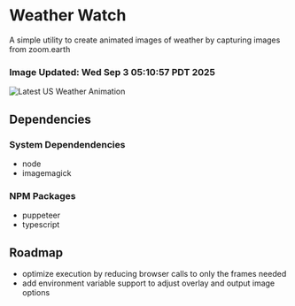# Weather Watch

A simple utility to create animated images of weather by capturing images from zoom.earth

### Image Updated: Wed Sep  3 05:10:57 PDT 2025

![Latest US Weather Animation](animations/2025-09-03.webp)

## Dependencies
### System Dependendencies
* node
* imagemagick
### NPM Packages
* puppeteer
* typescript

## Roadmap
* optimize execution by reducing browser calls to only the frames needed
* add environment variable support to adjust overlay and output image options
